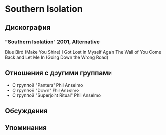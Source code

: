 # Southern Isolation



## Дискография

### "Southern Isolation" 2001, Alternative

Blue Bird (Make You Shine)
I Got Lost in Myself Again
The Wall of You
Come Back and Let Me In (Going Down the Wrong Road)




## Отношения с другими группами

* C группой "Pantera" Phil Anselmo
* C группой "Down" Phil Anselmo
* C группой "Superjoint Ritual" Phil Anselmo

## Обсуждения


## Упоминания

